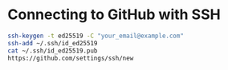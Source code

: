 # Connecting to GitHub with SSH

```bash
ssh-keygen -t ed25519 -C "your_email@example.com"
ssh-add ~/.ssh/id_ed25519
cat ~/.ssh/id_ed25519.pub
https://github.com/settings/ssh/new
```
